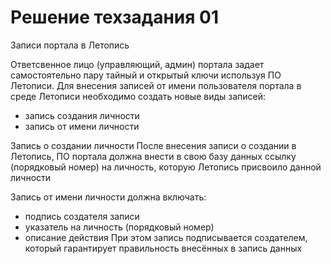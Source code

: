 # Решение техзадания 01

Записи портала в Летопись

Ответсвенное лицо (управляющий, админ) портала задает самостоятельно пару тайный и открытый ключи используя ПО Летописи. 
Для внесения записей от имени пользователя портала в среде Летописи необходимо создать новые виды записей:
- запись создания личности
- запись от имени личности

Запись о создании личности
После внесения записи о создании в Летопись, ПО портала должна внести в свою базу данных ссылку (порядковый номер) на личность, которую Летопись присвоило данной личности

Запись от имени личности
должна включать:
- подпись создателя записи
- указатель на личность (порядковый номер)
- описание действия
При этом запись подписывается создателем, который гарантирует правильность внесённых в запись данных


